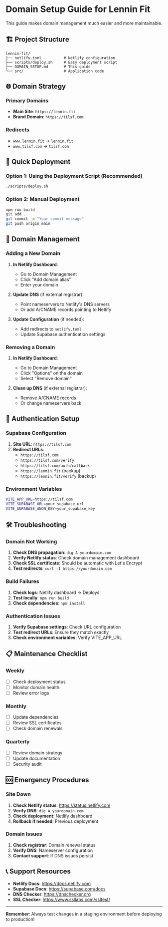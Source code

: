 # Domain Setup Guide for Lennin Fit

This guide makes domain management much easier and more maintainable.

## 🏗️ Project Structure

```
lennin-fit/
├── netlify.toml          # Netlify configuration
├── scripts/deploy.sh     # Easy deployment script
├── DOMAIN_SETUP.md       # This guide
└── src/                  # Application code
```

## 🌐 Domain Strategy

### Primary Domains
- **Main Site**: `https://lennin.fit`
- **Brand Domain**: `https://tilsf.com`

### Redirects
- `www.lennin.fit` → `lennin.fit`
- `www.tilsf.com` → `tilsf.com`

## 🚀 Quick Deployment

### Option 1: Using the Deployment Script (Recommended)
```bash
./scripts/deploy.sh
```

### Option 2: Manual Deployment
```bash
npm run build
git add .
git commit -m "Your commit message"
git push origin main
```

## 🔧 Domain Management

### Adding a New Domain
1. **In Netlify Dashboard**:
   - Go to Domain Management
   - Click "Add domain alias"
   - Enter your domain

2. **Update DNS** (if external registrar):
   - Point nameservers to Netlify's DNS servers
   - Or add A/CNAME records pointing to Netlify

3. **Update Configuration** (if needed):
   - Add redirects to `netlify.toml`
   - Update Supabase authentication settings

### Removing a Domain
1. **In Netlify Dashboard**:
   - Go to Domain Management
   - Click "Options" on the domain
   - Select "Remove domain"

2. **Clean up DNS** (if external registrar):
   - Remove A/CNAME records
   - Or change nameservers back

## 🔐 Authentication Setup

### Supabase Configuration
1. **Site URL**: `https://tilsf.com`
2. **Redirect URLs**:
   - `https://tilsf.com`
   - `https://tilsf.com/verify`
   - `https://tilsf.com/auth/callback`
   - `https://lennin.fit` (backup)
   - `https://lennin.fit/verify` (backup)

### Environment Variables
```bash
VITE_APP_URL=https://tilsf.com
VITE_SUPABASE_URL=your_supabase_url
VITE_SUPABASE_ANON_KEY=your_supabase_key
```

## 🛠️ Troubleshooting

### Domain Not Working
1. **Check DNS propagation**: `dig A yourdomain.com`
2. **Verify Netlify status**: Check domain management dashboard
3. **Check SSL certificate**: Should be automatic with Let's Encrypt
4. **Test redirects**: `curl -I https://yourdomain.com`

### Build Failures
1. **Check logs**: Netlify dashboard → Deploys
2. **Test locally**: `npm run build`
3. **Check dependencies**: `npm install`

### Authentication Issues
1. **Verify Supabase settings**: Check URL configuration
2. **Test redirect URLs**: Ensure they match exactly
3. **Check environment variables**: Verify VITE_APP_URL

## 📋 Maintenance Checklist

### Weekly
- [ ] Check deployment status
- [ ] Monitor domain health
- [ ] Review error logs

### Monthly
- [ ] Update dependencies
- [ ] Review SSL certificates
- [ ] Check domain renewals

### Quarterly
- [ ] Review domain strategy
- [ ] Update documentation
- [ ] Security audit

## 🆘 Emergency Procedures

### Site Down
1. **Check Netlify status**: https://status.netlify.com
2. **Verify DNS**: `dig A yourdomain.com`
3. **Check deployment**: Netlify dashboard
4. **Rollback if needed**: Previous deployment

### Domain Issues
1. **Check registrar**: Domain renewal status
2. **Verify DNS**: Nameserver configuration
3. **Contact support**: If DNS issues persist

## 📞 Support Resources

- **Netlify Docs**: https://docs.netlify.com
- **Supabase Docs**: https://supabase.com/docs
- **DNS Checker**: https://dnschecker.org
- **SSL Checker**: https://www.ssllabs.com/ssltest/

---

**Remember**: Always test changes in a staging environment before deploying to production!
